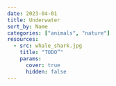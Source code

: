 ```yaml
---
date: 2023-04-01
title: Underwater
sort_by: Name
categories: ["animals", "nature"]
resources:
  - src: whale_shark.jpg
    title: "TODO”"
    params:
      cover: true
      hidden: false
---
```

